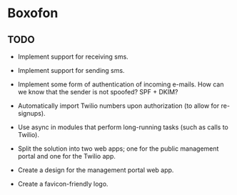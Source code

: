 # Boxofon

## TODO

- Implement support for receiving sms.

- Implement support for sending sms.

- Implement some form of authentication of incoming e-mails. How can we know
  that the sender is not spoofed? SPF + DKIM?

- Automatically import Twilio numbers upon authorization (to allow for re-signups).

- Use async in modules that perform long-running tasks (such as calls to Twilio).

- Split the solution into two web apps; one for the public management portal
  and one for the Twilio app.

- Create a design for the management portal web app.

- Create a favicon-friendly logo.
